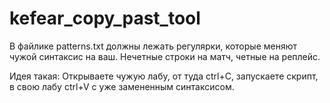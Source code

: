 # kefear_copy_past_tool

В файлике patterns.txt должны лежать регулярки, которые меняют чужой синтаксис на ваш.
Нечетные строки на матч, четные на реплейс.

Идея такая:
Открываете чужую лабу, от туда ctrl+C, запускаете скрипт, в свою лабу ctrl+V с уже замененным синтаксисом.
